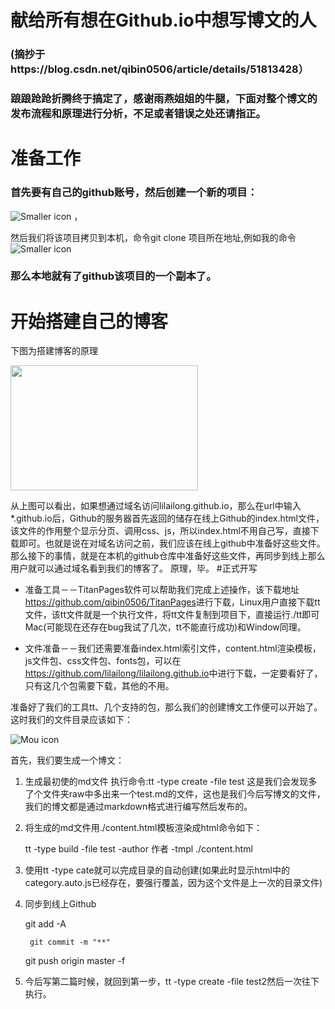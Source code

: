 # 献给所有想在Github.io中想写博文的人

### (摘抄于https://blog.csdn.net/qibin0506/article/details/51813428）
### 踉踉跄跄折腾终于搞定了，感谢雨燕姐姐的牛腿，下面对整个博文的发布流程和原理进行分析，不足或者错误之处还请指正。

# 准备工作
### 首先要有自己的github账号，然后创建一个新的项目：
![Smaller icon](http://lilailong.github.io/picture/1.png) ，

然后我们将该项目拷贝到本机，命令git clone 项目所在地址,例如我的命令
![Smaller icon](http://lilailong.github.io/picture/2.png) 
### 那么本地就有了github该项目的一个副本了。

# 开始搭建自己的博客
下图为搭建博客的原理

 <img src="http://lilailong.github.io/picture/3.png" style="align:center;height:200px;width:300px;" />

从上图可以看出，如果想通过域名访问lilailong.github.io，那么在url中输入*.github.io后，Github的服务器首先返回的储存在线上Github的index.html文件，该文件的作用整个显示分页、调用css、js，所以index.html不用自己写，直接下载即可。也就是说在对域名访问之前，我们应该在线上github中准备好这些文件。
那么接下的事情，就是在本机的github仓库中准备好这些文件，再同步到线上那么用户就可以通过域名看到我们的博客了。
原理，毕。
#正式开写


* 准备工具－－TitanPages软件可以帮助我们完成上述操作，该下载地址<https://github.com/qibin0506/TitanPages>进行下载，Linux用户直接下载tt文件，该tt文件就是一个执行文件，将tt文件复制到项目下，直接运行./tt即可 Mac(可能现在还存在bug我试了几次，tt不能直行成功)和Window同理。

* 文件准备－－我们还需要准备index.html索引文件，content.html渲染模板，js文件包、css文件包、fonts包，可以在<https://github.com/lilailong/lilailong.github.io>中进行下载，一定要看好了，只有这几个包需要下载，其他的不用。

准备好了我们的工具tt、几个支持的包，那么我们的创建博文工作便可以开始了。
这时我们的文件目录应该如下：

![Mou icon](http://lilailong.github.io/picture/4.png)

首先，我们要生成一个博文：

1. 生成最初使的md文件
执行命令:tt -type create -file test
这是我们会发现多了个文件夹raw中多出来一个test.md的文件，这也是我们今后写博文的文件，我们的博文都是通过markdown格式进行编写然后发布的。

2. 将生成的md文件用./content.html模板渲染成html命令如下：
	
	tt -type build -file test -author 作者 -tmpl ./content.html
3. 使用tt -type cate就可以完成目录的自动创建(如果此时显示html中的category.auto.js已经存在，要强行覆盖，因为这个文件是上一次的目录文件)

4. 同步到线上Github

	git add -A
	
        git commit -m "**"
    
	git push origin master -f

5. 今后写第二篇时候，就回到第一步，tt -type create -file test2然后一次往下执行。

  
